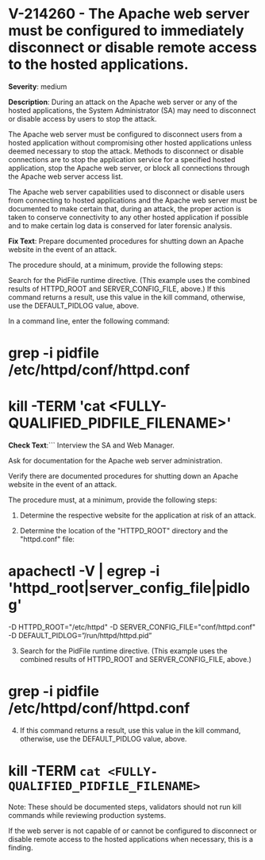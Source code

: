 # V-214260 - The Apache web server must be configured to immediately disconnect or disable remote access to the hosted applications.

**Severity**: medium

**Description**:
During an attack on the Apache web server or any of the hosted applications, the System Administrator (SA) may need to disconnect or disable access by users to stop the attack.

The Apache web server must be configured to disconnect users from a hosted application without compromising other hosted applications unless deemed necessary to stop the attack. Methods to disconnect or disable connections are to stop the application service for a specified hosted application, stop the Apache web server, or block all connections through the Apache web server access list.

The Apache web server capabilities used to disconnect or disable users from connecting to hosted applications and the Apache web server must be documented to make certain that, during an attack, the proper action is taken to conserve connectivity to any other hosted application if possible and to make certain log data is conserved for later forensic analysis.

**Fix Text**:
Prepare documented procedures for shutting down an Apache website in the event of an attack.

The procedure should, at a minimum, provide the following steps:

Search for the PidFile runtime directive. (This example uses the combined results of HTTPD_ROOT and SERVER_CONFIG_FILE, above.) If this command returns a result, use this value in the kill command, otherwise, use the DEFAULT_PIDLOG value, above.

In a command line, enter the following command:

# grep -i pidfile /etc/httpd/conf/httpd.conf  

# kill -TERM 'cat <FULLY-QUALIFIED_PIDFILE_FILENAME>'


**Check Text**:```
Interview the SA and Web Manager.

Ask for documentation for the Apache web server administration.

Verify there are documented procedures for shutting down an Apache website in the event of an attack. 

The procedure must, at a minimum, provide the following steps:

1. Determine the respective website for the application at risk of an attack.

2. Determine the location of the "HTTPD_ROOT" directory and the "httpd.conf" file:

# apachectl -V | egrep -i 'httpd_root|server_config_file|pidlog'
-D HTTPD_ROOT="/etc/httpd"
-D SERVER_CONFIG_FILE="conf/httpd.conf"
-D DEFAULT_PIDLOG=”/run/httpd/httpd.pid”
 
3. Search for the PidFile runtime directive. (This example uses the combined results of HTTPD_ROOT and SERVER_CONFIG_FILE, above.) 

# grep -i pidfile /etc/httpd/conf/httpd.conf  

4. If this command returns a result, use this value in the kill command, otherwise, use the DEFAULT_PIDLOG value, above.

# kill -TERM `cat <FULLY-QUALIFIED_PIDFILE_FILENAME>`
Note: These should be documented steps, validators should not run kill commands while reviewing production systems.

If the web server is not capable of or cannot be configured to disconnect or disable remote access to the hosted applications when necessary, this is a finding.
```